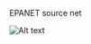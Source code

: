EPANET source net

![Alt text](C:\DATA\work\WDN\repository\WDN-Dataset-Workbench\networks\dataset-network-epanet-src\NET_3\NET_3_topology.png "WDN TOPOLOGY")